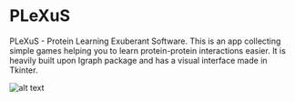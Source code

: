 # PLeXuS
PLeXuS - Protein Learning Exuberant Software. This is an app collecting simple games helping you to learn protein-protein interactions easier. It is heavily built upon Igraph package and has a visual interface made in Tkinter. 

![alt text](https://github.com/culpritgene/PLeXuS/tree/master/Resources/PLEXUS_Screenshot.png?raw=true)
